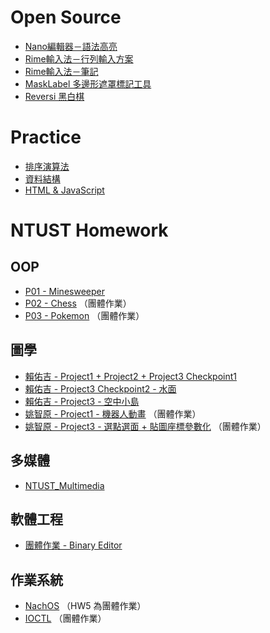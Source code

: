 # Open Source

- [Nano編輯器－語法高亮](https://github.com/jeang-bo-yuan/nanorc-syntax-highlight)
- [Rime輸入法－行列輸入方案](https://github.com/jeang-bo-yuan/rime-array-extended)
- [Rime輸入法－筆記](https://github.com/jeang-bo-yuan/rime-notebook)
- [MaskLabel 多邊形遮罩標記工具](https://github.com/jeang-bo-yuan/MaskLabel)
- [Reversi 黑白棋](https://github.com/jeang-bo-yuan/NTUST-Introduction-to-Computer-Graphics/tree/main/reversi)

# Practice

- [排序演算法](https://github.com/jeang-bo-yuan/sort-algorithm)
- [資料結構](https://github.com/jeang-bo-yuan/DataStructure)
- [HTML & JavaScript](https://github.com/jeang-bo-yuan/jeang-bo-yuan.github.io)

# NTUST Homework

## OOP

- [P01 - Minesweeper](https://github.com/jeang-bo-yuan/oop-qt-project/tree/main/minesweeper)
- [P02 - Chess](https://github.com/a0922762/NTUST_OOP_Project2_Chess) （團體作業）
- [P03 - Pokemon](https://github.com/jeang-bo-yuan/NTUST-OOP-Project3-Pokemon) （團體作業）

## 圖學

- [賴佑吉 - Project1 + Project2 + Project3 Checkpoint1](https://github.com/jeang-bo-yuan/NTUST-Introduction-to-Computer-Graphics)
- [賴佑吉 - Project3 Checkpoint2 - 水面](https://github.com/jeang-bo-yuan/NTUST-opengl-wave)
- [賴佑吉 - Project3 - 空中小島](https://github.com/jeang-bo-yuan/NTUST-opengl-theme-park)
- [姚智原 - Project1 - 機器人動畫](https://github.com/jeang-bo-yuan/Robot_Dance) （團體作業）
- [姚智原 - Project3 - 選點選面 + 貼圖座標參數化](https://github.com/jeang-bo-yuan/OpenMesh-Project) （團體作業）

## 多媒體

- [NTUST_Multimedia](https://github.com/jeang-bo-yuan/NTUST_Multimedia)

## 軟體工程

- [團體作業 - Binary Editor](https://github.com/jeang-bo-yuan/BinaryEditor)

## 作業系統

- [NachOS](https://github.com/jeang-bo-yuan/NachOS) （HW5 為團體作業）
- [IOCTL](https://github.com/jeang-bo-yuan/IOCTL) （團體作業）

<!--
**jeang-bo-yuan/jeang-bo-yuan** is a ✨ _special_ ✨ repository because its `README.md` (this file) appears on your GitHub profile.

Here are some ideas to get you started:

- 🔭 I’m currently working on ...
- 🌱 I’m currently learning ...
- 👯 I’m looking to collaborate on ...
- 🤔 I’m looking for help with ...
- 💬 Ask me about ...
- 📫 How to reach me: ...
- 😄 Pronouns: ...
- ⚡ Fun fact: ...
-->
